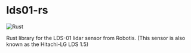 # lds01-rs
![Rust](https://github.com/DarthGeek01/lds01-rs/workflows/Rust/badge.svg)

Rust library for the LDS-01 lidar sensor from Robotis. (This sensor is also known as the Hitachi-LG LDS 1.5)
